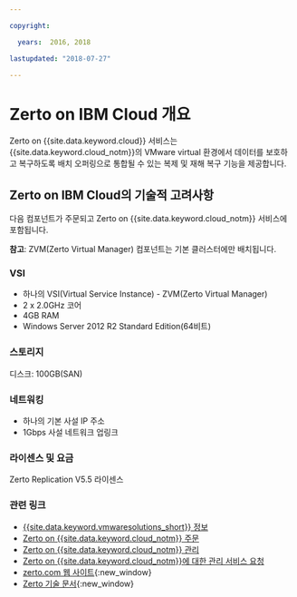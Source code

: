 ```yaml
---

copyright:

  years:  2016, 2018

lastupdated: "2018-07-27"

---
```


# Zerto on IBM Cloud 개요

Zerto on {{site.data.keyword.cloud}} 서비스는 {{site.data.keyword.cloud_notm}}의 VMware virtual 환경에서 데이터를 보호하고 복구하도록 배치 오퍼링으로 통합될 수 있는 복제 및 재해 복구 기능을 제공합니다.

## Zerto on IBM Cloud의 기술적 고려사항

다음 컴포넌트가 주문되고 Zerto on {{site.data.keyword.cloud_notm}} 서비스에 포함됩니다. 

**참고**: ZVM(Zerto Virtual Manager) 컴포넌트는 기본 클러스터에만 배치됩니다. 

### VSI

* 하나의 VSI(Virtual Service Instance) - ZVM(Zerto Virtual Manager)
* 2 x 2.0GHz 코어
* 4GB RAM
* Windows Server 2012 R2 Standard Edition(64비트)

### 스토리지

디스크: 100GB(SAN)

### 네트워킹

* 하나의 기본 사설 IP 주소
* 1Gbps 사설 네트워크 업링크

### 라이센스 및 요금

Zerto Replication V5.5 라이센스

### 관련 링크

* [{{site.data.keyword.vmwaresolutions_short}} 정보](../vmonic/prod_overview.html)
* [Zerto on {{site.data.keyword.cloud_notm}} 주문](zerto_ordering.html)
* [Zerto on {{site.data.keyword.cloud_notm}} 관리](managingzertodr.html)
* [Zerto on {{site.data.keyword.cloud_notm}}에 대한 관리 서비스 요청](managing_zerto_services.html)
* [zerto.com 웹 사이트](https://www.zerto.com){:new_window}
* [Zerto 기술 문서](https://www.zerto.com/myzerto/technical-documentation/){:new_window}

